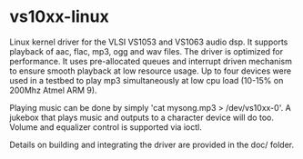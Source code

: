 # vs10xx-linux
Linux kernel driver for the VLSI VS1053 and VS1063 audio dsp. It supports playback of aac, flac, mp3, ogg and wav files. The driver is optimized for performance. It uses pre-allocated queues and interrupt driven mechanism to ensure smooth playback at low resource usage. Up to four devices were used in a testbed to play mp3 simultaneously at low cpu load (10-15% on 200Mhz Atmel ARM 9).

Playing music can be done by simply 'cat mysong.mp3 > /dev/vs10xx-0'. A jukebox that plays music and outputs to a character device will do too. Volume and equalizer control is supported via ioctl.

Details on building and integrating the driver are provided in the doc/ folder.
